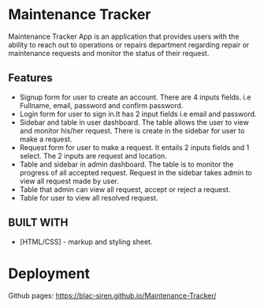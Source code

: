 # Maintenance Tracker

Maintenance Tracker App is an application that provides users with the ability to reach out to operations or repairs department regarding repair or maintenance requests and monitor the status of their request.

## Features
* Signup form for user to create an account. There are 4 inputs fields. i.e Fullname, email, password and confirm password.
* Login form for user to sign in.It has 2 input fields i.e email and password.
* Sidebar and table in user dashboard. The table allows the user to view and monitor his/her request. There is create in the     sidebar for user to make a request.
* Request form for user to make a request. It entails 2 inputs fields and 1 select. The 2 inputs are request and location.
* Table and sidebar in admin dashboard. The table is to monitor the progress of all accepted request. Request in the sidebar     takes admin to view all request made by user.
* Table that admin can view all request, accept or reject a request.
* Table for user to view all resolved request.

## BUILT WITH
* [HTML/CSS] - markup and styling sheet.

# Deployment
Github pages: https://blac-siren.github.io/Maintenance-Tracker/
 
